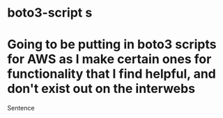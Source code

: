 # boto3-script s
# Going to be putting in boto3 scripts for AWS as I make certain ones for functionality that I find helpful, and don't exist out on the interwebs

Sentence
